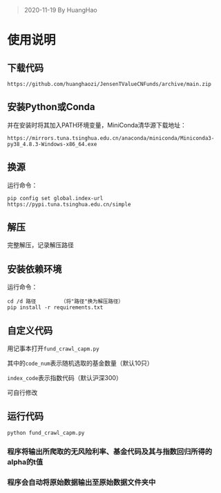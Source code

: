 > 2020-11-19 By HuangHao

# 使用说明

## 下载代码

`https://github.com/huanghaozi/JensenTValueCNFunds/archive/main.zip`

## 安装Python或Conda

并在安装时将其加入PATH环境变量，MiniConda清华源下载地址：
	
`https://mirrors.tuna.tsinghua.edu.cn/anaconda/miniconda/Miniconda3-py38_4.8.3-Windows-x86_64.exe`
	
## 换源
	
运行命令：

```shell
pip config set global.index-url https://pypi.tuna.tsinghua.edu.cn/simple
```

## 解压
	
完整解压，记录解压路径
	
## 安装依赖环境
	
运行命令：
	
```shell
cd /d 路径		（将"路径"换为解压路径）
pip install -r requirements.txt
```
	
## 自定义代码
	
用记事本打开`fund_crawl_capm.py`
	
其中的`code_num`表示随机选取的基金数量（默认10只）
	
`index_code`表示指数代码（默认沪深300）
	
可自行修改
	
## 运行代码

```shell
python fund_crawl_capm.py
```
	
### 程序将输出所爬取的无风险利率、基金代码及其与指数回归所得的alpha的t值
### 程序会自动将原始数据输出至原始数据文件夹中
